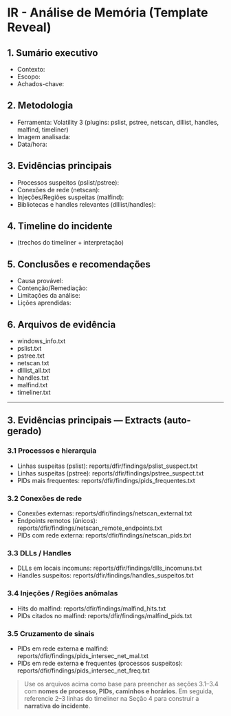 # IR - Análise de Memória (Template Reveal)

## 1. Sumário executivo
- Contexto:
- Escopo:
- Achados-chave:

## 2. Metodologia
- Ferramenta: Volatility 3 (plugins: pslist, pstree, netscan, dlllist, handles, malfind, timeliner)
- Imagem analisada:
- Data/hora:

## 3. Evidências principais
- Processos suspeitos (pslist/pstree):
- Conexões de rede (netscan):
- Injeções/Regiões suspeitas (malfind):
- Bibliotecas e handles relevantes (dlllist/handles):

## 4. Timeline do incidente
- (trechos do timeliner + interpretação)

## 5. Conclusões e recomendações
- Causa provável:
- Contenção/Remediação:
- Limitações da análise:
- Lições aprendidas:

## 6. Arquivos de evidência
- windows_info.txt
- pslist.txt
- pstree.txt
- netscan.txt
- dlllist_all.txt
- handles.txt
- malfind.txt
- timeliner.txt

---

## 3. Evidências principais — Extracts (auto-gerado)

### 3.1 Processos e hierarquia
- Linhas suspeitas (pslist): reports/dfir/findings/pslist_suspect.txt  
- Linhas suspeitas (pstree): reports/dfir/findings/pstree_suspect.txt  
- PIDs mais frequentes: reports/dfir/findings/pids_frequentes.txt

### 3.2 Conexões de rede
- Conexões externas: reports/dfir/findings/netscan_external.txt  
- Endpoints remotos (únicos): reports/dfir/findings/netscan_remote_endpoints.txt  
- PIDs com rede externa: reports/dfir/findings/netscan_pids.txt

### 3.3 DLLs / Handles
- DLLs em locais incomuns: reports/dfir/findings/dlls_incomuns.txt  
- Handles suspeitos: reports/dfir/findings/handles_suspeitos.txt

### 3.4 Injeções / Regiões anômalas
- Hits do malfind: reports/dfir/findings/malfind_hits.txt  
- PIDs citados no malfind: reports/dfir/findings/malfind_pids.txt

### 3.5 Cruzamento de sinais
- PIDs em rede externa **e** malfind: reports/dfir/findings/pids_intersec_net_mal.txt  
- PIDs em rede externa **e** frequentes (processos suspeitos): reports/dfir/findings/pids_intersec_net_freq.txt

> Use os arquivos acima como base para preencher as seções 3.1–3.4 com **nomes de processo, PIDs, caminhos e horários**. Em seguida, referencie 2–3 linhas do timeliner na Seção 4 para construir a **narrativa do incidente**.
